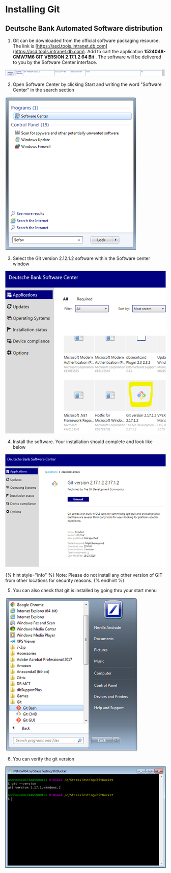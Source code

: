 # Installing Git

## Deutsche Bank Automated Software distribution

1. Git can be downloaded from the official software packaging resource. The link is [https://asd.tools.intranet.db.com](https://asd.tools.intranet.db.com). Add to cart the application **1524048-CMW7M6 GIT VERSION 2.17.1.2 64 Bit** . The software will be delivered to you by the Software Center interface.

![ASD GIT version that needs to be requisitioned](../.gitbook/assets/image%20%281%29.png)

2. Open Software Center by clicking Start and writing the word "Software Center" in the search section

![Executing Software center](../.gitbook/assets/image%20%282%29.png)

3. Select the Git version 2.12.1.2 software within the Software center window

![Select Git from the Software center](../.gitbook/assets/image%20%283%29.png)

4. Install the software. Your installation should complete and look like below

![Successful installation of GIT](../.gitbook/assets/image%20%284%29.png)

{% hint style="info" %}
Note: Please do not install any other version of GIT from other locations for security reasons.
{% endhint %}

5. You can also check that git is installed by going thru your start menu

![Git bash shell, windows shell and gui installed](../.gitbook/assets/image%20%285%29.png)

6. You can verify the git version 

![](../.gitbook/assets/image%20%286%29.png)

